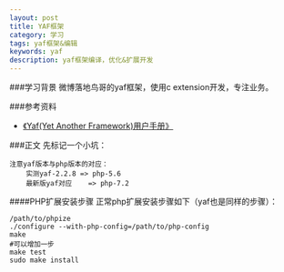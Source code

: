```yaml
---
layout: post
title: YAF框架
category: 学习
tags: yaf框架&编辑
keywords: yaf
description: yaf框架编译，优化&扩展开发
---
```


###学习背景
微博落地鸟哥的yaf框架，使用c extension开发，专注业务。

###参考资料  

- [《Yaf(Yet Another Framework)用户手册》](http://www.laruence.com/manual/)

 

###正文
先标记一个小坑：  

	注意yaf版本与php版本的对应：
		实测yaf-2.2.8	=> php-5.6
		最新版yaf对应	=> php-7.2

####PHP扩展安装步骤
正常php扩展安装步骤如下（yaf也是同样的步骤）：
	
	/path/to/phpize
	./configure --with-php-config=/path/to/php-config
	make
	#可以增加一步
	make test
	sudo make install









 


